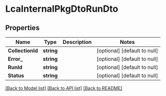# LcaInternalPkgDtoRunDto

## Properties
Name | Type | Description | Notes
------------ | ------------- | ------------- | -------------
**CollectionId** | **string** |  | [optional] [default to null]
**Error_** | **string** |  | [optional] [default to null]
**RunId** | **string** |  | [optional] [default to null]
**Status** | **string** |  | [optional] [default to null]

[[Back to Model list]](../README.md#documentation-for-models) [[Back to API list]](../README.md#documentation-for-api-endpoints) [[Back to README]](../README.md)


